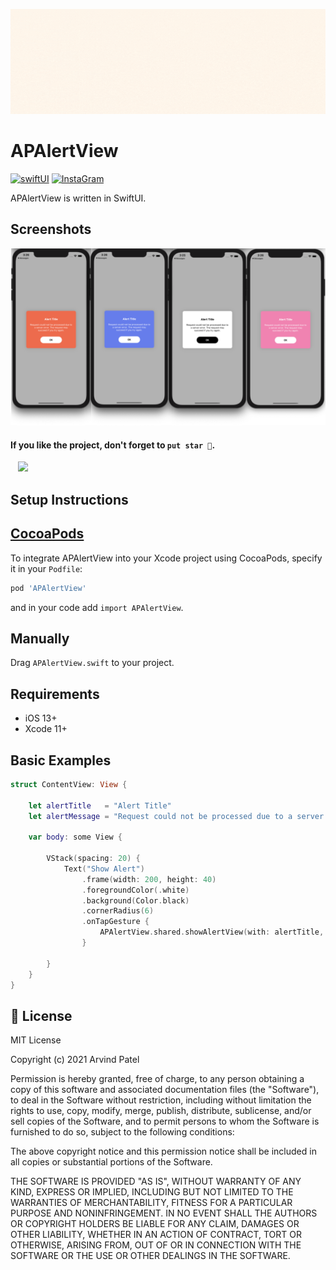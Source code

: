 <img src="https://github.com/Arvindcs/APAlertView/blob/main/images/banner.gif"></a>

APAlertView
=============

[![swiftUI](https://img.shields.io/badge/SWIFTUI-green)](https://developer.apple.com/documentation/swiftui)
[![InstaGram](https://img.shields.io/badge/Instagram-CodewithArvind-brightgreen)](https://www.instagram.com/codewitharvind)


APAlertView is written in SwiftUI.

Screenshots
---------
<img src="https://github.com/Arvindcs/APAlertView/blob/main/images/screenshot.png"></a>


#### If you like the project, don't forget to `put star 🌟`.

</a>&nbsp;&nbsp;&nbsp;<a href="https://paypal.me/arvindp07" target="_blank"><img src="https://img.shields.io/badge/Donate-informational?style=for-the-badge&logo=paypal&logoColor=white" ></a>

Setup Instructions
------------------
[CocoaPods](http://cocoapods.org)
------------------
To integrate APAlertView into your Xcode project using CocoaPods, specify it in your `Podfile`:
```ruby
pod 'APAlertView'
```
and in your code add `import APAlertView`.

## Manually

Drag `APAlertView.swift` to your project.

## Requirements
* iOS 13+
* Xcode 11+

Basic Examples
---------
```swift
struct ContentView: View {
    
    let alertTitle   = "Alert Title"
    let alertMessage = "Request could not be processed due to a server error. The request may succeed if you try again."
    
    var body: some View {
        
        VStack(spacing: 20) {
            Text("Show Alert")
                .frame(width: 200, height: 40)
                .foregroundColor(.white)
                .background(Color.black)
                .cornerRadius(6)
                .onTapGesture {
                    APAlertView.shared.showAlertView(with: alertTitle, message: alertMessage, buttonTitle: "OK")
                }
            
        }
    }
}
```

## 📃 License

MIT License

Copyright (c) 2021 Arvind Patel

Permission is hereby granted, free of charge, to any person obtaining a copy
of this software and associated documentation files (the "Software"), to deal
in the Software without restriction, including without limitation the rights
to use, copy, modify, merge, publish, distribute, sublicense, and/or sell
copies of the Software, and to permit persons to whom the Software is
furnished to do so, subject to the following conditions:

The above copyright notice and this permission notice shall be included in all
copies or substantial portions of the Software.

THE SOFTWARE IS PROVIDED "AS IS", WITHOUT WARRANTY OF ANY KIND, EXPRESS OR
IMPLIED, INCLUDING BUT NOT LIMITED TO THE WARRANTIES OF MERCHANTABILITY,
FITNESS FOR A PARTICULAR PURPOSE AND NONINFRINGEMENT. IN NO EVENT SHALL THE
AUTHORS OR COPYRIGHT HOLDERS BE LIABLE FOR ANY CLAIM, DAMAGES OR OTHER
LIABILITY, WHETHER IN AN ACTION OF CONTRACT, TORT OR OTHERWISE, ARISING FROM,
OUT OF OR IN CONNECTION WITH THE SOFTWARE OR THE USE OR OTHER DEALINGS IN THE
SOFTWARE.
